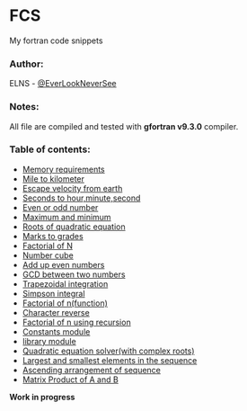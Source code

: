 # FCS
My fortran code snippets

### Author:
ELNS - [@EverLookNeverSee](https://github.com/EverLookNeverSee)

### Notes:
All file are compiled and tested with **gfortran v9.3.0** compiler.

### Table of contents:
* [Memory requirements](/src/Memory_requirements.f90)
* [Mile to kilometer](/src/Mile_to_Km.f90)
* [Escape velocity from earth](/src/escape_velocity.f90)
* [Seconds to hour,minute,second](/src/convert_time.f90)
* [Even or odd number](/src/even_odd.f90)
* [Maximum and minimum](/src/max_min.f90)
* [Roots of quadratic equation](/src/roots.f90)
* [Marks to grades](/src/mark_to_grade.f90)
* [Factorial of N](src/factorial.f90)
* [Number cube](src/number_cube.f90)
* [Add up even numbers](/src/sum_of_evens.f90)
* [GCD between two numbers](/src/gcd.f90)
* [Trapezoidal integration](src/trapezoidal_rule.f90)
* [Simpson integral](/src/simpson_rule.f90)
* [Factorial of n(function)](src/fact.f90)
* [Character reverse](/src/character_reverse.f90)
* [Factorial of n using recursion](/src/recursive_factorial.f90)
* [Constants module](/src/constants.f90)
* [library module](/src/library.f90)
* [Quadratic equation solver(with complex roots)](/src/quadratic_equation_solver.f90)
* [Largest and smallest elements in the sequence](/src/largest_smalest.f90)
* [Ascending arrangement of sequence](/src/aas.f90)
* [Matrix Product of A and B](/src/matrix_product.f90)

**Work in progress**